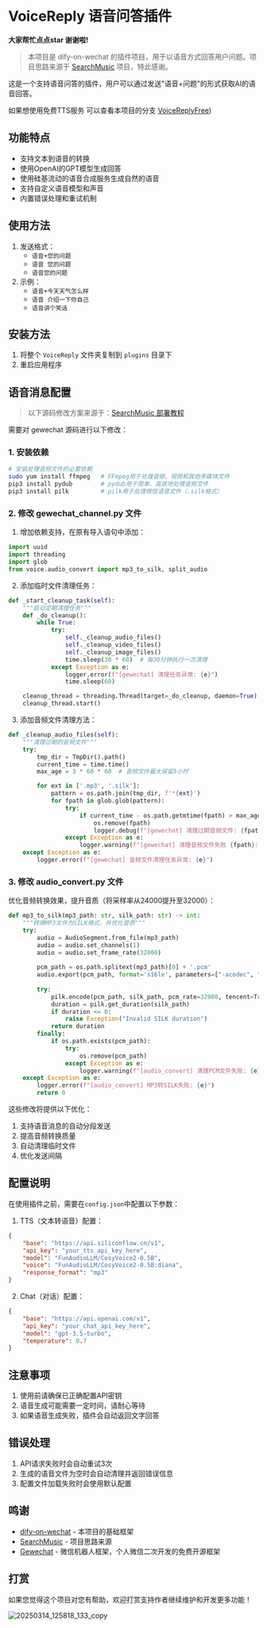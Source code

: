 # VoiceReply 语音问答插件
**大家帮忙点点star 谢谢啦!**
> 本项目是 dify-on-wechat 的插件项目，用于以语音方式回答用户问题。项目思路来源于  [SearchMusic](https://github.com/Lingyuzhou111/SearchMusic)  项目，特此感谢。

这是一个支持语音问答的插件，用户可以通过发送"语音+问题"的形式获取AI的语音回答。

如果想使用免费TTS服务 可以查看本项目的分支 [VoiceReplyFree](https://github.com/flyhunterl/VoiceReplyFree))

## 功能特点

- 支持文本到语音的转换
- 使用OpenAI的GPT模型生成回答
- 使用硅基流动的语音合成服务生成自然的语音
- 支持自定义语音模型和声音
- 内置错误处理和重试机制

## 使用方法

1. 发送格式：
   - `语音+您的问题`
   - `语音 您的问题`
   - `语音您的问题`
2. 示例：
   - `语音+今天天气怎么样`
   - `语音 介绍一下你自己`
   - `语音讲个笑话`

## 安装方法

1. 将整个 `VoiceReply` 文件夹复制到 `plugins` 目录下
2. 重启应用程序

## 语音消息配置
> 以下源码修改方案来源于：[SearchMusic 部署教程](https://rq4rfacax27.feishu.cn/wiki/L4zFwQmbKiZezlkQ26jckBkcnod?fromScene=spaceOverview)

需要对 gewechat 源码进行以下修改：

### 1. 安装依赖

```bash
# 安装处理音频文件的必要依赖
sudo yum install ffmpeg   # FFmpeg用于处理音频、视频和其他多媒体文件
pip3 install pydub        # pydub用于简单、高效地处理音频文件
pip3 install pilk         # pilk用于处理微信语音文件（.silk格式）
```

### 2. 修改 gewechat_channel.py 文件

1. 增加依赖支持，在原有导入语句中添加：

```python
import uuid
import threading
import glob
from voice.audio_convert import mp3_to_silk, split_audio
```

2. 添加临时文件清理任务：

```python
def _start_cleanup_task(self):
    """启动定期清理任务"""
    def _do_cleanup():
        while True:
            try:
                self._cleanup_audio_files()
                self._cleanup_video_files()
                self._cleanup_image_files()
                time.sleep(30 * 60)  # 每30分钟执行一次清理
            except Exception as e:
                logger.error(f"[gewechat] 清理任务异常: {e}")
                time.sleep(60)

    cleanup_thread = threading.Thread(target=_do_cleanup, daemon=True)
    cleanup_thread.start()
```

3. 添加音频文件清理方法：

```python
def _cleanup_audio_files(self):
    """清理过期的音频文件"""
    try:
        tmp_dir = TmpDir().path()
        current_time = time.time()
        max_age = 3 * 60 * 60  # 音频文件最大保留3小时

        for ext in ['.mp3', '.silk']:
            pattern = os.path.join(tmp_dir, f'*{ext}')
            for fpath in glob.glob(pattern):
                try:
                    if current_time - os.path.getmtime(fpath) > max_age:
                        os.remove(fpath)
                        logger.debug(f"[gewechat] 清理过期音频文件: {fpath}")
                except Exception as e:
                    logger.warning(f"[gewechat] 清理音频文件失败 {fpath}: {e}")
    except Exception as e:
        logger.error(f"[gewechat] 音频文件清理任务异常: {e}")
```

### 3. 修改 audio_convert.py 文件

优化音频转换效果，提升音质（将采样率从24000提升至32000）：

```python
def mp3_to_silk(mp3_path: str, silk_path: str) -> int:
    """转换MP3文件为SILK格式，并优化音质"""
    try:
        audio = AudioSegment.from_file(mp3_path)
        audio = audio.set_channels(1)
        audio = audio.set_frame_rate(32000)
        
        pcm_path = os.path.splitext(mp3_path)[0] + '.pcm'
        audio.export(pcm_path, format='s16le', parameters=["-acodec", "pcm_s16le", "-ar", "32000", "-ac", "1"])
        
        try:
            pilk.encode(pcm_path, silk_path, pcm_rate=32000, tencent=True, complexity=2)
            duration = pilk.get_duration(silk_path)
            if duration <= 0:
                raise Exception("Invalid SILK duration")
            return duration
        finally:
            if os.path.exists(pcm_path):
                try:
                    os.remove(pcm_path)
                except Exception as e:
                    logger.warning(f"[audio_convert] 清理PCM文件失败: {e}")
    except Exception as e:
        logger.error(f"[audio_convert] MP3转SILK失败: {e}")
        return 0
```

这些修改将提供以下优化：

1. 支持语音消息的自动分段发送
2. 提高音频转换质量
3. 自动清理临时文件
4. 优化发送间隔

## 配置说明

在使用插件之前，需要在`config.json`中配置以下参数：

1. TTS（文本转语音）配置：
```json
{
    "base": "https://api.siliconflow.cn/v1",
    "api_key": "your_tts_api_key_here",
    "model": "FunAudioLLM/CosyVoice2-0.5B",
    "voice": "FunAudioLLM/CosyVoice2-0.5B:diana",
    "response_format": "mp3"
}
```

2. Chat（对话）配置：
```json
{
    "base": "https://api.openai.com/v1",
    "api_key": "your_chat_api_key_here",
    "model": "gpt-3.5-turbo",
    "temperature": 0.7
}
```

## 注意事项

1. 使用前请确保已正确配置API密钥
2. 语音生成可能需要一定时间，请耐心等待
3. 如果语音生成失败，插件会自动返回文字回答

## 错误处理

1. API请求失败时会自动重试3次
2. 生成的语音文件为空时会自动清理并返回错误信息
3. 配置文件加载失败时会使用默认配置


## 鸣谢
- [dify-on-wechat](https://github.com/hanfangyuan4396/dify-on-wechat) - 本项目的基础框架
- [SearchMusic](https://github.com/Lingyuzhou111/SearchMusic) - 项目思路来源
- [Gewechat](https://github.com/Devo919/Gewechat) - 微信机器人框架，个人微信二次开发的免费开源框架 


## 打赏

如果您觉得这个项目对您有帮助，欢迎打赏支持作者继续维护和开发更多功能！

![20250314_125818_133_copy](https://github.com/user-attachments/assets/33df0129-c322-4b14-8c41-9dc78618e220)



